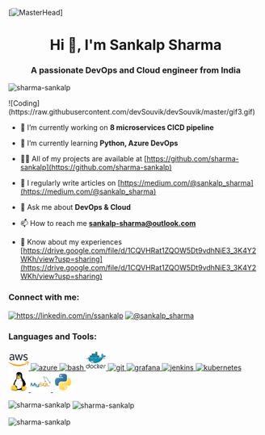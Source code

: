 [![MasterHead](https://www.rezilion.com/wp-content/uploads/2022/04/B_ShiftLeft-DSO_0422_banner.jpg)]
<h1 align="center">Hi 👋, I'm Sankalp Sharma</h1>
<h3 align="center">A passionate DevOps and Cloud engineer from India</h3>

<p align="left"> <img src="https://komarev.com/ghpvc/?username=sharma-sankalp&label=Profile%20views&color=0e75b6&style=flat" alt="sharma-sankalp" /> </p>
![Coding](https://raw.githubusercontent.com/devSouvik/devSouvik/master/gif3.gif)

- 🔭 I’m currently working on **8 microservices CICD pipeline**

- 🌱 I’m currently learning **Python, Azure DevOps**

- 👨‍💻 All of my projects are available at [https://github.com/sharma-sankalp](https://github.com/sharma-sankalp)

- 📝 I regularly write articles on [https://medium.com/@sankalp_sharma](https://medium.com/@sankalp_sharma)

- 💬 Ask me about **DevOps & Cloud**

- 📫 How to reach me **sankalp-sharma@outlook.com**

- 📄 Know about my experiences [https://drive.google.com/file/d/1CQVHRat1ZQOW5Dt9vdhNiE3_3K4Y2WKh/view?usp=sharing](https://drive.google.com/file/d/1CQVHRat1ZQOW5Dt9vdhNiE3_3K4Y2WKh/view?usp=sharing)

<h3 align="left">Connect with me:</h3>
<p align="left">
<a href="https://linkedin.com/in/https://linkedin.com/in/ssankalp" target="blank"><img align="center" src="https://raw.githubusercontent.com/rahuldkjain/github-profile-readme-generator/master/src/images/icons/Social/linked-in-alt.svg" alt="https://linkedin.com/in/ssankalp" height="30" width="40" /></a>
<a href="https://medium.com/@sankalp_sharma" target="blank"><img align="center" src="https://raw.githubusercontent.com/rahuldkjain/github-profile-readme-generator/master/src/images/icons/Social/medium.svg" alt="@sankalp_sharma" height="30" width="40" /></a>
</p>

<h3 align="left">Languages and Tools:</h3>
<p align="left"> <a href="https://aws.amazon.com" target="_blank" rel="noreferrer"> <img src="https://raw.githubusercontent.com/devicons/devicon/master/icons/amazonwebservices/amazonwebservices-original-wordmark.svg" alt="aws" width="40" height="40"/> </a> <a href="https://azure.microsoft.com/en-in/" target="_blank" rel="noreferrer"> <img src="https://www.vectorlogo.zone/logos/microsoft_azure/microsoft_azure-icon.svg" alt="azure" width="40" height="40"/> </a> <a href="https://www.gnu.org/software/bash/" target="_blank" rel="noreferrer"> <img src="https://www.vectorlogo.zone/logos/gnu_bash/gnu_bash-icon.svg" alt="bash" width="40" height="40"/> </a> <a href="https://www.docker.com/" target="_blank" rel="noreferrer"> <img src="https://raw.githubusercontent.com/devicons/devicon/master/icons/docker/docker-original-wordmark.svg" alt="docker" width="40" height="40"/> </a> <a href="https://git-scm.com/" target="_blank" rel="noreferrer"> <img src="https://www.vectorlogo.zone/logos/git-scm/git-scm-icon.svg" alt="git" width="40" height="40"/> </a> <a href="https://grafana.com" target="_blank" rel="noreferrer"> <img src="https://www.vectorlogo.zone/logos/grafana/grafana-icon.svg" alt="grafana" width="40" height="40"/> </a> <a href="https://www.jenkins.io" target="_blank" rel="noreferrer"> <img src="https://www.vectorlogo.zone/logos/jenkins/jenkins-icon.svg" alt="jenkins" width="40" height="40"/> </a> <a href="https://kubernetes.io" target="_blank" rel="noreferrer"> <img src="https://www.vectorlogo.zone/logos/kubernetes/kubernetes-icon.svg" alt="kubernetes" width="40" height="40"/> </a> <a href="https://www.linux.org/" target="_blank" rel="noreferrer"> <img src="https://raw.githubusercontent.com/devicons/devicon/master/icons/linux/linux-original.svg" alt="linux" width="40" height="40"/> </a> <a href="https://www.mysql.com/" target="_blank" rel="noreferrer"> <img src="https://raw.githubusercontent.com/devicons/devicon/master/icons/mysql/mysql-original-wordmark.svg" alt="mysql" width="40" height="40"/> </a> <a href="https://www.python.org" target="_blank" rel="noreferrer"> <img src="https://raw.githubusercontent.com/devicons/devicon/master/icons/python/python-original.svg" alt="python" width="40" height="40"/> </a> </p>

<p><img align="left" src="https://github-readme-stats.vercel.app/api/top-langs?username=sharma-sankalp&show_icons=true&locale=en&layout=compact" alt="sharma-sankalp" /></p>

<p>&nbsp;<img align="center" src="https://github-readme-stats.vercel.app/api?username=sharma-sankalp&show_icons=true&locale=en" alt="sharma-sankalp" /></p>

<p><img align="center" src="https://github-readme-streak-stats.herokuapp.com/?user=sharma-sankalp&" alt="sharma-sankalp" /></p>
